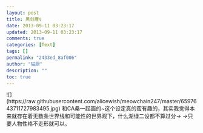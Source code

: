 ```yaml
---
layout: post
title: 黑剑雁♀
date: 2013-09-11 03:23:17
updated: 2013-09-11 03:23:17
comments: true
categories: [Text]
tags: []
permalink: "2433ed_8af006"
author: "猫厨"
description: ""
toc: true
---
```


<p>
![](https://raw.githubusercontent.com/alicewish/meowchain247/master/6597643711727983495.jpg)
和CA桑一起画的~这个设定真的蛮有趣的，其实我觉得本来就存在着无数条世界线和可能性的世界观下，什么湖绿二设都不算过分→&nbsp;→只要人物性格不走形就可以。<br /></p>